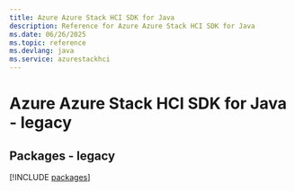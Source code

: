 ```yaml
---
title: Azure Azure Stack HCI SDK for Java
description: Reference for Azure Azure Stack HCI SDK for Java
ms.date: 06/26/2025
ms.topic: reference
ms.devlang: java
ms.service: azurestackhci
---
```

# Azure Azure Stack HCI SDK for Java - legacy
## Packages - legacy
[!INCLUDE [packages](azure-stack-hci-index.md)]